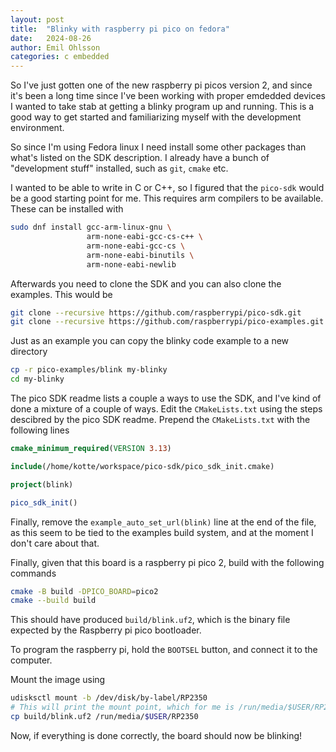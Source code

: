 ```yaml
---
layout: post
title:  "Blinky with raspberry pi pico on fedora"
date:   2024-08-26
author: Emil Ohlsson
categories: c embedded
---
```


So I've just gotten one of the new raspberry pi picos version 2, and since it's
been a long time since I've been working with proper emdedded devices I wanted
to take stab at getting a blinky program up and running. This is a good way to
get started and familiarizing myself with the development environment.

So since I'm using Fedora linux I need install some other packages than what's
listed on the SDK description. I already have a bunch of "development stuff"
installed, such as `git`, `cmake` etc.

I wanted to be able to write in C or C++, so I figured that the `pico-sdk` would
be a good starting point for me. This requires arm compilers to be available.
These can be installed with
```sh
sudo dnf install gcc-arm-linux-gnu \
                 arm-none-eabi-gcc-cs-c++ \
                 arm-none-eabi-gcc-cs \
                 arm-none-eabi-binutils \
                 arm-none-eabi-newlib 
```

Afterwards you need to clone the SDK and you can also clone the examples. This
would be
```sh
git clone --recursive https://github.com/raspberrypi/pico-sdk.git
git clone --recursive https://github.com/raspberrypi/pico-examples.git
```

Just as an example you can copy the blinky code example to a new directory
```sh
cp -r pico-examples/blink my-blinky
cd my-blinky
```

The pico SDK readme lists a couple a ways to use the SDK, and I've kind of done
a mixture of a couple of ways. Edit the `CMakeLists.txt` using the steps
descibred by the pico SDK readme. Prepend the `CMakeLists.txt` with the following
lines
```cmake
cmake_minimum_required(VERSION 3.13)

include(/home/kotte/workspace/pico-sdk/pico_sdk_init.cmake)

project(blink)

pico_sdk_init()
```

Finally, remove the `example_auto_set_url(blink)` line at the end of the file,
as this seem to be  tied to the examples build system, and at the moment I don't
care about that.

Finally, given that this board is a raspberry pi pico 2, build with the
following commands

```sh
cmake -B build -DPICO_BOARD=pico2
cmake --build build
```
This should have produced `build/blink.uf2`, which is the binary file expected
by the Raspberry pi pico bootloader.

To program the raspberry pi, hold the `BOOTSEL` button, and connect it to the
computer.

Mount the image using
```sh
udisksctl mount -b /dev/disk/by-label/RP2350
# This will print the mount point, which for me is /run/media/$USER/RP2350
cp build/blink.uf2 /run/media/$USER/RP2350
```

Now, if everything is done correctly, the board should now be blinking!

[automatic variables]: https://www.gnu.org/software/make/manual/html_node/Automatic-Variables.html
[implicit rules]: https://www.gnu.org/software/make/manual/html_node/Catalogue-of-Rules.html

<!-- vim: set et ts=2 sw=2 ss=2 tw=80 : -->
